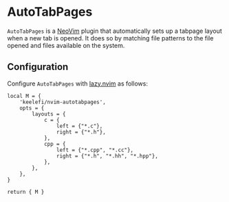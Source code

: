 # AutoTabPages

`AutoTabPages` is a [NeoVim](https://neovim.io/) plugin that automatically sets up a tabpage layout when a new tab is
opened. It does so by matching file patterns to the file opened and files available on the system.

## Configuration

Configure `AutoTabPages` with [lazy.nvim](https://lazy.folke.io/) as follows:

```
local M = {
    'keelefi/nvim-autotabpages',
    opts = {
        layouts = {
            c = {
                left = {"*.c"},
                right = {"*.h"},
            },
            cpp = {
                left = {"*.cpp", "*.cc"},
                right = {"*.h", "*.hh", "*.hpp"},
            },
        },
    },
}

return { M }
```

